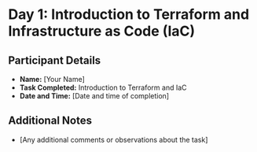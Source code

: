 # Day 1: Introduction to Terraform and Infrastructure as Code (IaC)

## Participant Details
- **Name:** [Your Name]
- **Task Completed:** Introduction to Terraform and IaC
- **Date and Time:** [Date and time of completion]

## Additional Notes
- [Any additional comments or observations about the task]
